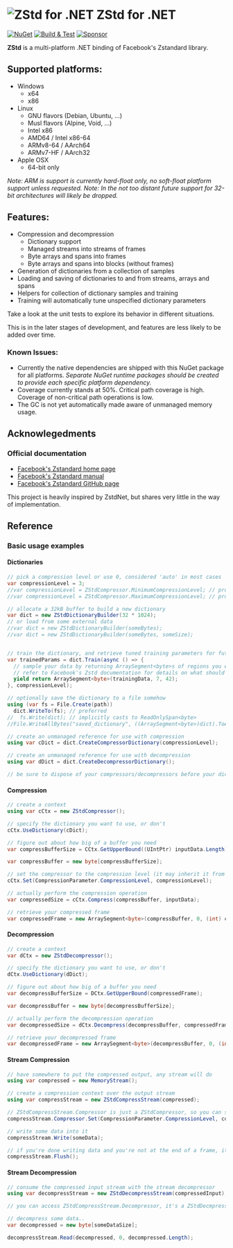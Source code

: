 ![ZStd for .NET](https://media.githubusercontent.com/media/ImpromptuNinjas/ZStd/master/icon.png)
ZStd for .NET
==================
[![NuGet](https://img.shields.io/nuget/v/ImpromptuNinjas.ZStd.svg)](https://www.nuget.org/packages/ImpromptuNinjas.ZStd/) [![Build & Test](https://github.com/ImpromptuNinjas/ZStd/workflows/Build%20&%20Test/badge.svg?branch=master)](https://github.com/ImpromptuNinjas/ZStd/actions?query=workflow%3A%22Build+%26+Test%22+branch%3Amaster) [![Sponsor](https://img.shields.io/static/v1?label=Sponsor&message=%E2%9D%A4&logo=GitHub&link=https://github.com/sponsors/Tyler-IN)](https://github.com/sponsors/Tyler-IN)

**ZStd** is a multi-platform .NET binding of Facebook's Zstandard library.

## Supported platforms:
* Windows
  - x64
  - x86
* Linux
  - GNU flavors (Debian, Ubuntu, ...)
  - Musl flavors (Alpine, Void, ...)
  - Intel x86
  - AMD64 / Intel x86-64
  - ARMv8-64 / AArch64
  - ARMv7-HF / AArch32
* Apple OSX
  - 64-bit only

_Note: ARM is support is currently hard-float only, no soft-float platform support unless requested._
_Note: In the not too distant future support for 32-bit architectures will likely be dropped._

## Features:
* Compression and decompression
  - Dictionary support
  - Managed streams into streams of frames
  - Byte arrays and spans into frames
  - Byte arrays and spans into blocks (without frames)
* Generation of dictionaries from a collection of samples
* Loading and saving of dictionaries to and from streams, arrays and spans
* Helpers for collection of dictionary samples and training
* Training will automatically tune unspecified dictionary parameters

Take a look at the unit tests to explore its behavior in different situations.

This is in the later stages of development, and features are less likely to be added over time.

### Known Issues:
* Currently the native dependencies are shipped with this NuGet package for all platforms.
  _Separate NuGet runtime packages should be created to provide each specific platform dependency._
* Coverage currently stands at 50%. Critical path coverage is high.
  Coverage of non-critical path operations is low.
* The GC is not yet automatically made aware of unmanaged memory usage.


Acknowlegedments
----------------

### Official documentation

* [Facebook's Zstandard home page](https://facebook.github.io/zstd/)
* [Facebook's Zstandard manual](https://facebook.github.io/zstd/zstd_manual.html)
* [Facebook's Zstandard GitHub page](https://github.com/facebook/zstd)

This project is heavily inspired by ZstdNet, but shares very little in the way of implementation.

Reference
---------

### Basic usage examples

#### Dictionaries

```csharp
// pick a compression level or use 0, considered 'auto' in most cases
var compressionLevel = 3;
//var compressionLevel = ZStdCompressor.MinimumCompressionLevel; // probably 1
//var compressionLevel = ZStdCompressor.MaximumCompressionLevel; // probably 22

// allocate a 32kB buffer to build a new dictionary
var dict = new ZStdDictionaryBuilder(32 * 1024);
// or load from some external data
//var dict = new ZStdDictionaryBuilder(someBytes);
//var dict = new ZStdDictionaryBuilder(someBytes, someSize);


// train the dictionary, and retrieve tuned training parameters for future training
var trainedParams = dict.Train(async () => {
  // sample your data by returning ArraySegment<byte>s of regions you expect to occur often
  // refer to Facebook's Zstd documentation for details on what should be sampled
  yield return ArraySegment<byte>(trainingData, 7, 42);
}, compressionLevel);

// optionally save the dictionary to a file somehow
using (var fs = File.Create(path))
  dict.WriteTo(fs); // preferred
//  fs.Write(dict); // implicitly casts to ReadOnlySpan<byte>
//File.WriteAllBytes("saved_dictionary", ((ArraySegment<byte>)dict).ToArray());

// create an unmanaged reference for use with compression
using var cDict = dict.CreateCompressorDictionary(compressionLevel);

// create an unmanaged reference for use with decompression
using var dDict = dict.CreateDecompressorDictionary();

// be sure to dispose of your compressors/decompressors before your dictionary references

```

#### Compression

```csharp
// create a context
using var cCtx = new ZStdCompressor();

// specify the dictionary you want to use, or don't
cCtx.UseDictionary(cDict);

// figure out about how big of a buffer you need
var compressBufferSize = CCtx.GetUpperBound((UIntPtr) inputData.Length);

var compressBuffer = new byte[compressBufferSize];

// set the compressor to the compression level (it may inherit it from the dictionary)
cCtx.Set(CompressionParameter.CompressionLevel, compressionLevel);

// actually perform the compression operation
var compressedSize = cCtx.Compress(compressBuffer, inputData);

// retrieve your compressed frame
var compressedFrame = new ArraySegment<byte>(compressBuffer, 0, (int) compressedSize);

```

#### Decompression

```csharp
// create a context
var dCtx = new ZStdDecompressor();

// specify the dictionary you want to use, or don't
dCtx.UseDictionary(dDict);

// figure out about how big of a buffer you need
var decompressBufferSize = DCtx.GetUpperBound(compressedFrame);

var decompressBuffer = new byte[decompressBufferSize];

// actually perform the decompression operation
var decompressedSize = dCtx.Decompress(decompressBuffer, compressedFrame);

// retrieve your decompressed frame
var decompressedFrame = new ArraySegment<byte>(decompressBuffer, 0, (int) decompressedSize);

```

#### Stream Compression

```csharp
// have somewhere to put the compressed output, any stream will do
using var compressed = new MemoryStream();

// create a compression context over the output stream
using var compressStream = new ZStdCompressStream(compressed);

// ZStdCompressStream.Compressor is just a ZStdCompressor, so you can set parameters and use dictionaries
compressStream.Compressor.Set(CompressionParameter.CompressionLevel, compressionLevel);

// write some data into it
compressStream.Write(someData);

// if you're done writing data and you're not at the end of a frame, it'd be wise to flush
compressStream.Flush();

```

#### Stream Decompression

```csharp
// consume the compressed input stream with the stream decompressor
using var decompressStream = new ZStdDecompressStream(compressedInput);

// you can access ZStdCompressStream.Decompressor, it's a ZStdDecmpressor, to specify a dictionary and such

// decompress some data..
var decompressed = new byte[someDataSize];

decompressStream.Read(decompressed, 0, decompressed.Length);

```

